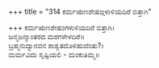 +++
title = "314 ಕರ್ಮಋಣಶೇಷಙ್ಗಳುಳಿಯದಿರೆ ಬಿತ್ತಾಗಿ"

+++
ಕರ್ಮಋಣಶೇಷಂಗಳುಳಿಯದಿರೆ ಬಿತ್ತಾಗಿ।  
ಜನ್ಮಜನ್ಮಾಂತರದ ಮರಗಳೇಳದಿರೆ॥  
ಬ್ರಹ್ಮನುದ್ಯಾನವನ ಶಾಶ್ವತದೊಳಿಹುದೆಂತು?।  
ಮರ್ಮವಿದು ಸೃಷ್ಟಿಯಲಿ - ಮಂಕುತಿಮ್ಮ॥  
